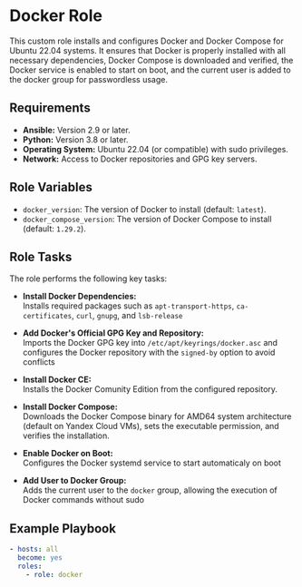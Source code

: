 # Docker Role

This custom role installs and configures Docker and Docker Compose for Ubuntu 22.04 systems.
It ensures that Docker is properly installed with all necessary dependencies,
Docker Compose is downloaded and verified,
the Docker service is enabled to start on boot,
and the current user is added to the docker group for passwordless usage.

## Requirements

- **Ansible:** Version 2.9 or later.
- **Python:** Version 3.8 or later.
- **Operating System:** Ubuntu 22.04 (or compatible) with sudo privileges.
- **Network:** Access to Docker repositories and GPG key servers.

## Role Variables

- `docker_version`: The version of Docker to install (default: `latest`).
- `docker_compose_version`: The version of Docker Compose to install (default: `1.29.2`).

## Role Tasks

The role performs the following key tasks:

- **Install Docker Dependencies:**  
  Installs required packages such as `apt-transport-https`, `ca-certificates`, `curl`, `gnupg`, and `lsb-release`

- **Add Docker's Official GPG Key and Repository:**  
  Imports the Docker GPG key into `/etc/apt/keyrings/docker.asc` and configures
  the Docker repository with the `signed-by` option to avoid conflicts

- **Install Docker CE:**  
  Installs the Docker Comunity Edition from the configured repository.

- **Install Docker Compose:**  
  Downloads the Docker Compose binary for AMD64 system architecture (default on Yandex Cloud VMs),
  sets the executable permission, and verifies the installation.

- **Enable Docker on Boot:**  
  Configures the Docker systemd service to start automaticaly on boot

- **Add User to Docker Group:**  
  Adds the current user to the `docker` group, allowing the execution of Docker commands without sudo

## Example Playbook

```yaml
- hosts: all
  become: yes
  roles:
    - role: docker
